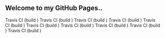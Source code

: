 ## Welcome to my GitHub Pages..
Travis CI (build )
Travis CI (build )
Travis CI (build )
Travis CI (build )
Travis CI (build )
Travis CI (build )
Travis CI (build )
Travis CI (build )
Travis CI (build )
Travis CI (build )
